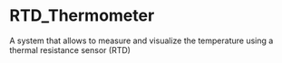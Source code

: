 # RTD_Thermometer
A system that allows to measure and visualize the temperature using a thermal resistance sensor (RTD)
